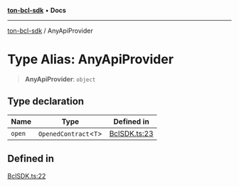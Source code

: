 [**ton-bcl-sdk**](../README.md) • **Docs**

***

[ton-bcl-sdk](../globals.md) / AnyApiProvider

# Type Alias: AnyApiProvider

> **AnyApiProvider**: `object`

## Type declaration

| Name | Type | Defined in |
| ------ | ------ | ------ |
| `open` | `OpenedContract`\<`T`\> | [BclSDK.ts:23](https://github.com/ton-fun-tech/ton-bcl-sdk/blob/13871a60088d7e9186be67107dbe2dc597dc6855/src/BclSDK.ts#L23) |

## Defined in

[BclSDK.ts:22](https://github.com/ton-fun-tech/ton-bcl-sdk/blob/13871a60088d7e9186be67107dbe2dc597dc6855/src/BclSDK.ts#L22)
